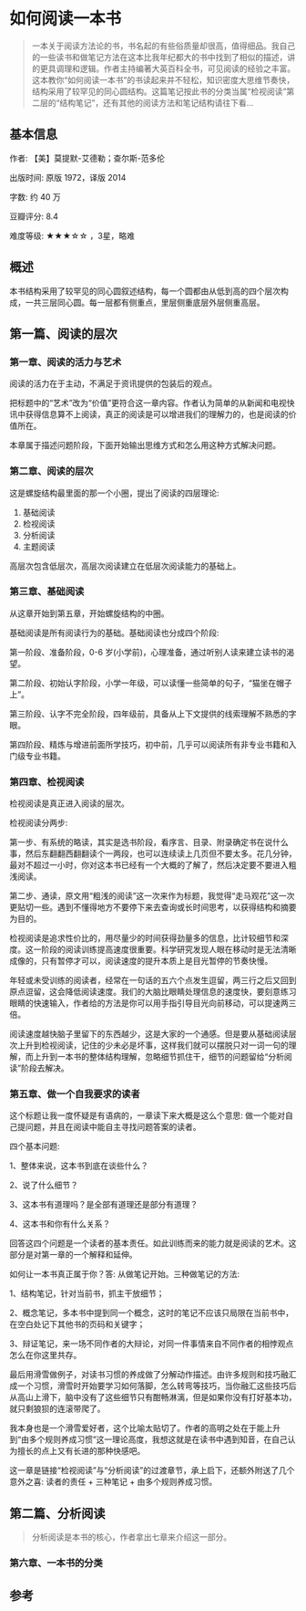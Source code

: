 # 如何阅读一本书

> 一本关于阅读方法论的书，书名起的有些俗质量却很高，值得细品。我自己的一些读书和做笔记方法在这本比我年纪都大的书中找到了相似的描述，讲的更具调理和逻辑。作者主持编著大英百科全书，可见阅读的经验之丰富。这本教你“如何阅读一本书”的书读起来并不轻松，知识密度大思维节奏快，结构采用了较罕见的同心圆结构。这篇笔记按此书的分类当属“检视阅读”第二层的“结构笔记”，还有其他的阅读方法和笔记结构请往下看...

## 基本信息

作者: 【美】莫提默-艾德勒；查尔斯-范多伦

出版时间: 原版 1972，译版 2014

字数: 约 40 万

豆瓣评分: 8.4

难度等级: ★★★☆☆ ，3星，略难

## 概述

本书结构采用了较罕见的同心圆叙述结构，每一个圆都由从低到高的四个层次构成，一共三层同心圆。每一层都有侧重点，里层侧重底层外层侧重高层。

## 第一篇、阅读的层次

### 第一章、阅读的活力与艺术

阅读的活力在于主动，不满足于资讯提供的包装后的观点。

把标题中的“艺术”改为“价值”更符合这一章内容。作者认为简单的从新闻和电视快讯中获得信息算不上阅读，真正的阅读是可以增进我们的理解力的，也是阅读的价值所在。

本章属于描述问题阶段，下面开始输出思维方式和怎么用这种方式解决问题。

### 第二章、阅读的层次

这是螺旋结构最里面的那一个小圈，提出了阅读的四层理论:

1. 基础阅读
2. 检视阅读
3. 分析阅读
4. 主题阅读

高层次包含低层次，高层次阅读建立在低层次阅读能力的基础上。

### 第三章、基础阅读

从这章开始到第五章，开始螺旋结构的中圈。

基础阅读是所有阅读行为的基础。基础阅读也分成四个阶段:

第一阶段、准备阶段，0-6 岁(小学前)，心理准备，通过听别人读来建立读书的渴望。

第二阶段、初始认字阶段，小学一年级，可以读懂一些简单的句子，“猫坐在帽子上”。

第三阶段、认字不完全阶段，四年级前，具备从上下文提供的线索理解不熟悉的字眼。

第四阶段、精炼与增进前面所学技巧，初中前，几乎可以阅读所有非专业书籍和入门级专业书籍。

### 第四章、检视阅读

检视阅读是真正进入阅读的层次。

检视阅读分两步: 

第一步、有系统的略读，其实是选书阶段，看序言、目录、附录确定书在说什么事，然后东翻翻西翻翻读个一两段，也可以连续读上几页但不要太多。花几分钟，最对不超过一小时，你对这本书已经有一个大概的了解了，然后决定要不要进入粗浅阅读。

第二步、通读，原文用“粗浅的阅读”这一次来作为标题，我觉得“走马观花”这一次更贴切一些。遇到不懂得地方不要停下来去查询或长时间思考，以获得结构和摘要为目的。

检视阅读是追求性价比的，用尽量少的时间获得劲量多的信息，比计较细节和深度。这一阶段的阅读训练提高速度很重要。科学研究发现人眼在移动时是无法清晰成像的，只有暂停才可以，阅读速度的提升本质上是目光暂停的节奏快慢。

年轻或未受训练的阅读者，经常在一句话的五六个点发生逗留，两三行之后又回到原点逗留，这会降低阅读速度。我们的大脑比眼睛处理信息的速度快，要刻意练习眼睛的快速输入，作者给的方法是你可以用手指引导目光向前移动，可以提速两三倍。

阅读速度越快脑子里留下的东西越少，这是大家的一个通感。但是要从基础阅读层次上升到检视阅读，记住的少未必是坏事，这样我们就可以摆脱只对一词一句的理解，而上升到一本书的整体结构理解，忽略细节抓住干，细节的问题留给“分析阅读”阶段去解决。

### 第五章、做一个自我要求的读者

这个标题让我一度怀疑是有语病的，一章读下来大概是这么个意思: 做一个能对自己提问题，并且在阅读中能自主寻找问题答案的读者。

四个基本问题:

1、整体来说，这本书到底在谈些什么？

2、说了什么细节？

3、这本书有道理吗？是全部有道理还是部分有道理？

4、这本书和你有什么关系？

回答这四个问题是一个读者的基本责任。如此训练而来的能力就是阅读的艺术。这部分是对第一章的一个解释和延伸。

如何让一本书真正属于你？答: 从做笔记开始。三种做笔记的方法:

1、结构笔记，针对当前书，抓主干放细节；

2、概念笔记，多本书中提到同一个概念，这时的笔记不应该只局限在当前书中，在空白处记下其他书的页码和关键字；

3、辩证笔记，来一场不同作者的大辩论，对同一件事情来自不同作者的相悖观点怎么在你这里共存。
 
最后用滑雪做例子，对读书习惯的养成做了分解动作描述。由许多规则和技巧融汇成一个习惯，滑雪时开始要学习如何落脚，怎么转弯等技巧，当你融汇这些技巧后从高山上滑下，脑中没有了这些细节只有酣畅淋漓，但是如果你没有打好基本功，就只剩狼狈的连滚带爬了。

我本身也是一个滑雪爱好者，这个比喻太贴切了。作者的高明之处在于能上升到“由多个规则养成习惯”这一理论高度，我想这就是在读书中遇到知音，在自己认为擅长的点上又有长进的那种快感吧。

这一章是链接“检视阅读”与“分析阅读”的过渡章节，承上启下，还额外附送了几个意外之喜: 读者的责任 + 三种笔记 + 由多个规则养成习惯。

## 第二篇、分析阅读

> 分析阅读是本书的核心，作者拿出七章来介绍这一部分。

### 第六章、一本书的分类



## 参考


